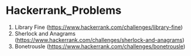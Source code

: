 # Hackerrank_Problems

1. Library Fine (https://www.hackerrank.com/challenges/library-fine)
2. Sherlock and Anagrams (https://www.hackerrank.com/challenges/sherlock-and-anagrams)
3. Bonetrousle (https://www.hackerrank.com/challenges/bonetrousle)
